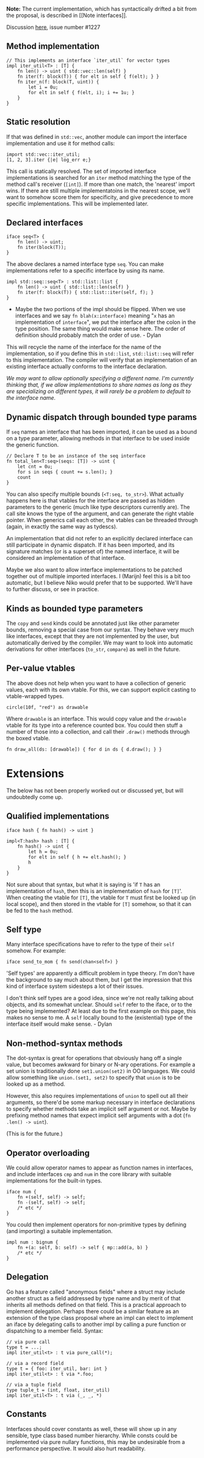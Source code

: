 **Note:** The current implementation, which has syntactically drifted a bit from the proposal, is described in [[Note interfaces]].

Discussion [here][1], issue number #1227

[1]: https://mail.mozilla.org/pipermail/rust-dev/2011-November/001010.html

## Method implementation

    // This implements an interface `iter_util` for vector types
    impl iter_util<T> : [T] {
        fn len() -> uint { std::vec::len(self) }
        fn iter(f: block(T)) { for elt in self { f(elt); } }
        fn iter_n(f: block(T, uint)) {
            let i = 0u;
            for elt in self { f(elt, i); i += 1u; }
        }
    }

## Static resolution

If that was defined in `std::vec`, another module can import the interface implementation and use it for method calls:

    import std::vec::iter_util;
    [1, 2, 3].iter {|e| log_err e;}

This call is statically resolved. The set of imported interface implementations is searched for an `iter` method matching the type of the method call's receiver (`[int]`). If more than one match, the 'nearest' import wins. If there are still multiple implementatoins in the nearest scope, we'll want to somehow score them for specificity, and give precedence to more specific implementations. This will be implemented later.

## Declared interfaces

    iface seq<T> {
        fn len() -> uint;
        fn iter(block(T));
    }

The above declares a named interface type `seq`. You can make implementations refer to a specific interface by using its name.

    impl std::seq::seq<T> : std::list::list {
        fn len() -> uint { std::list::len(self) }
        fn iter(f: block(T)) { std::list::iter(self, f); }
    }

+ Maybe the two portions of the impl should be flipped. When we use interfaces and we say `fn blah(x:interface)` meaning "`x` has an implementation of `interface`", we put the interface after the colon in the type position. The same thing would make sense here. The order of definition should probably match the order of use. - Dylan

This will recycle the name of the interface for the name of the implementation, so if you define this in `std::list`, `std::list::seq` will refer to this implementation. The compiler will verify that an implementation of an existing interface actually conforms to the interface declaration.

*We may want to allow optionally specifying a different name. I'm currently thinking that, if we allow implementations to share names as long as they are specializing on different types, it will rarely be a problem to default to the interface name.*

## Dynamic dispatch through bounded type params

If `seq` names an interface that has been imported, it can be used as a bound on a type parameter, allowing methods in that interface to be used inside the generic function.

    // Declare T to be an instance of the seq interface
    fn total_len<T:seq>(seqs: [T]) -> uint {
        let cnt = 0u;
        for s in seqs { count += s.len(); }
        count
    }

You can also specify multiple bounds (`<T:seq, to_str>`). What actually happens here is that vtables for the interface are passed as hidden parameters to the generic (much like type descriptors currently are). The call site knows the type of the argument, and can generate the right vtable pointer. When generics call each other, the vtables can be threaded through (again, in exactly the same way as tydescs).

An implementation that did not refer to an explicitly declared interface can still participate in dynamic dispatch. If it has been imported, and its signature matches (or is a superset of) the named interface, it will be considered an implementation of that interface.

Maybe we also want to allow interface implementations to be patched together out of multiple imported interfaces. I (Marijn) feel this is a bit too automatic, but I believe Niko would prefer that to be supported. We'll have to further discuss, or see in practice.

## Kinds as bounded type parameters

The `copy` and `send` kinds could be annotated just like other parameter bounds, removing a special case from our syntax. They behave very much like interfaces, except that they are not implemented by the user, but automatically derived by the compiler. We may want to look into automatic derivations for other interfaces (`to_str`, `compare`) as well in the future.

## Per-value vtables

The above does not help when you want to have a collection of generic values, each with its own vtable. For this, we can support explicit casting to vtable-wrapped types.

    circle(10f, "red") as drawable

Where `drawable` is an interface. This would copy value and the `drawable` vtable for its type into a reference counted box. You could then stuff a number of those into a collection, and call their `.draw()` methods through the boxed vtable.

    fn draw_all(ds: [drawable]) { for d in ds { d.draw(); } }

# Extensions

The below has not been properly worked out or discussed yet, but will undoubtedly come up.

## Qualified implementations

    iface hash { fn hash() -> uint }
    
    impl<T:hash> hash : [T] {
        fn hash() -> uint {
            let h = 0u;
            for elt in self { h += elt.hash(); }
            h
        }
    }

Not sure about that syntax, but what it is saying is 'if `T` has an implementation of `hash`, then this is an implementation of `hash` for `[T]`'. When creating the vtable for `[T]`, the vtable for `T` must first be looked up (in local scope), and then stored in the vtable for `[T]` somehow, so that it can be fed to the `hash` method.

## Self type

Many interface specifications have to refer to the type of their `self` somehow. For example:

    iface send_to_mom { fn send(chan<self>) }

'Self types' are apparently a difficult problem in type theory. I'm don't have the background to say much about them, but I get the impression that this kind of interface system sidesteps a lot of their issues.

I don't think self types are a good idea, since we're not really talking about objects, and its somewhat unclear. Should `self` refer to the iface, or to the type being implemented? At least due to the first example on this page, this makes no sense to me. A `self` locally bound to the (existential) type of the interface itself would make sense. - Dylan

## Non-method-syntax methods

The dot-syntax is great for operations that obviously hang off a single value, but becomes awkward for binary or N-ary operations. For example a set union is traditionally done `set1.union(set2)` in OO languages. We could allow something like `union.(set1, set2)` to specify that `union` is to be looked up as a method.

However, this also requires implementations of `union` to spell out all their arguments, so there'd be some markup necessary in interface declarations to specify whether methods take an implicit self argument or not. Maybe by prefixing method names that expect implicit self arguments with a dot (`fn .len() -> uint`).

(This is for the future.)

## Operator overloading

We could allow operator names to appear as function names in interfaces, and include interfaces `cmp` and `num` in the core library with suitable implementations for the built-in types.

    iface num {
        fn +(self, self) -> self;
        fn -(self, self) -> self;
        /* etc */
    }

You could then implement operators for non-primitive types by defining (and importing) a suitable implementation.

    impl num : bignum {
        fn +(a: self, b: self) -> self { mp::add(a, b) }
        /* etc */
    }


## Delegation

Go has a feature called "anonymous fields" where a struct may include another struct as a field addressed by type name and by merit of that inherits all methods defined on that field.  This is a practical approach to implement delegation.  Perhaps there could be a similar feature as an extension of the type class proposal where an impl can elect to implement an iface by delegating calls to another impl by calling a pure function or dispatching to a member field. Syntax:

    // via pure call
    type t = ...;
    impl iter_util<t> : t via pure_call(*); 

    // via a record field
    type t = { foo: iter_util, bar: int }
    impl iter_util<t> : t via *.foo;

    // via a tuple field
    type tuple_t = (int, float, iter_util)
    impl iter_util<T> : t via (_, _, *) 

## Constants

Interfaces should cover constants as well, these will show up in any sensible, type class based number hierarchy.
While consts could be implemented via pure nullary functions, this may be undesirable from a performance perspective. It would also hurt readability.